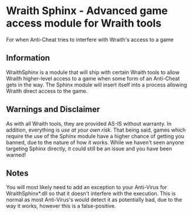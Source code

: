 # Wraith Sphinx - Advanced game access module for Wraith tools
For when Anti-Cheat tries to interfere with Wraith's access to a game

## Information
WraithSphinx is a module that will ship with certain Wraith tools to allow Wraith higher-level access to a game when some form of an Anti-Cheat gets in the way. The Sphinx module will insert itself into a process allowing Wraith direct access to the game.

## Warnings and Disclaimer
As with all Wraith tools, they are provided AS-IS without warranty. In addition, everything is _use at your own risk_. That being said, games which require the use of the Sphinx module have a higher chance of getting you banned, due to the nature of how it works. While we haven't seen anyone targeting Sphinx directly, it could still be an issue and you have been warned!

## Notes
You will most likely need to add an exception to your Anti-Virus for WraithSphinx*.dll so that it doesn't interfere with the execution. This is normal as most Anti-Virus's would detect it as potentially bad, due to the way it works, however this is a false-positive.